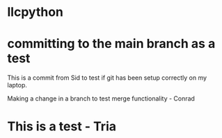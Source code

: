# llcpython
# committing to the main branch as a test

This is a commit from Sid to test if git has been setup correctly on my laptop.

Making a change in a branch to test merge functionality - Conrad

# This is a test - Tria
